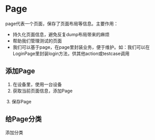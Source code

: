# Page
page代表一个页面，保存了页面布局等信息。主要作用：
* 持久化页面信息，避免反复dump布局带来的麻烦
* 帮助我们管理测试的页面
* 我们可以基于page，在page里封装业务，便于维护。如：我们可以在LoginPage里封装login方法，供其他action或testcase调用

## 添加Page
1. 在设备里，使用一台设备
2. 获取当前页面信息，添加Page
<img :src="$withBase('/assets/page_dump.png')" class="zoom">
3. 保存Page

## 给Page分类
添加分类